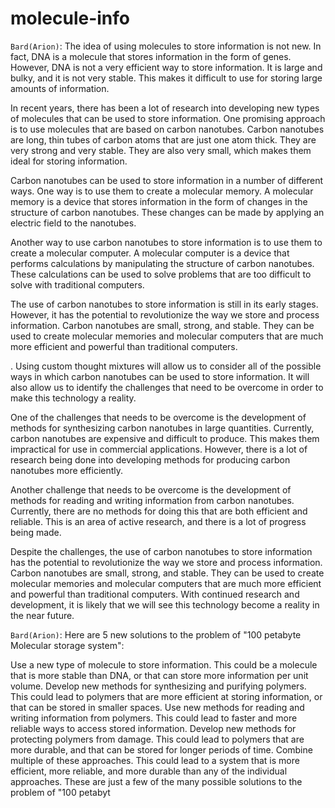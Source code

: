 # molecule-info

`Bard(Arion)`: The idea of using molecules to store information is not new. In fact, DNA is a molecule that stores information in the form of genes. However, DNA is not a very efficient way to store information. It is large and bulky, and it is not very stable. This makes it difficult to use for storing large amounts of information.

In recent years, there has been a lot of research into developing new types of molecules that can be used to store information. One promising approach is to use molecules that are based on carbon nanotubes. Carbon nanotubes are long, thin tubes of carbon atoms that are just one atom thick. They are very strong and very stable. They are also very small, which makes them ideal for storing information.

Carbon nanotubes can be used to store information in a number of different ways. One way is to use them to create a molecular memory. A molecular memory is a device that stores information in the form of changes in the structure of carbon nanotubes. These changes can be made by applying an electric field to the nanotubes.

Another way to use carbon nanotubes to store information is to use them to create a molecular computer. A molecular computer is a device that performs calculations by manipulating the structure of carbon nanotubes. These calculations can be used to solve problems that are too difficult to solve with traditional computers.

The use of carbon nanotubes to store information is still in its early stages. However, it has the potential to revolutionize the way we store and process information. Carbon nanotubes are small, strong, and stable. They can be used to create molecular memories and molecular computers that are much more efficient and powerful than traditional computers.

. Using custom thought mixtures will allow us to consider all of the possible ways in which carbon nanotubes can be used to store information. It will also allow us to identify the challenges that need to be overcome in order to make this technology a reality.

One of the challenges that needs to be overcome is the development of methods for synthesizing carbon nanotubes in large quantities. Currently, carbon nanotubes are expensive and difficult to produce. This makes them impractical for use in commercial applications. However, there is a lot of research being done into developing methods for producing carbon nanotubes more efficiently.

Another challenge that needs to be overcome is the development of methods for reading and writing information from carbon nanotubes. Currently, there are no methods for doing this that are both efficient and reliable. This is an area of active research, and there is a lot of progress being made.

Despite the challenges, the use of carbon nanotubes to store information has the potential to revolutionize the way we store and process information. Carbon nanotubes are small, strong, and stable. They can be used to create molecular memories and molecular computers that are much more efficient and powerful than traditional computers. With continued research and development, it is likely that we will see this technology become a reality in the near future.


`Bard(Arion)`: Here are 5 new solutions to the problem of "100 petabyte Molecular storage system":

Use a new type of molecule to store information. This could be a molecule that is more stable than DNA, or that can store more information per unit volume.
Develop new methods for synthesizing and purifying polymers. This could lead to polymers that are more efficient at storing information, or that can be stored in smaller spaces.
Use new methods for reading and writing information from polymers. This could lead to faster and more reliable ways to access stored information.
Develop new methods for protecting polymers from damage. This could lead to polymers that are more durable, and that can be stored for longer periods of time.
Combine multiple of these approaches. This could lead to a system that is more efficient, more reliable, and more durable than any of the individual approaches.
These are just a few of the many possible solutions to the problem of "100 petabyt
